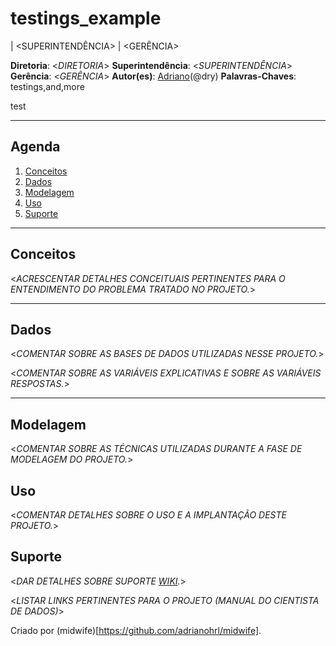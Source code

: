 # testings_example

<DIRETORIA> | <SUPERINTENDÊNCIA> | <GERÊNCIA>

__Diretoria__: <_DIRETORIA_>
__Superintendência__: <_SUPERINTENDÊNCIA_>
__Gerência__: <_GERÊNCIA_>
__Autor(es)__: [Adriano](mailto:ry@gmail.com)(@dry)
__Palavras-Chaves__: testings,and,more

test

---
## Agenda

1. [Conceitos](#conceitos)
2. [Dados](#dados)
3. [Modelagem](#modelagem)
4. [Uso](#uso)
5. [Suporte](#suporte)

---
## Conceitos

<_ACRESCENTAR DETALHES CONCEITUAIS PERTINENTES PARA O ENTENDIMENTO DO PROBLEMA TRATADO NO PROJETO._>

---
## Dados

<_COMENTAR SOBRE AS BASES DE DADOS UTILIZADAS NESSE PROJETO._>

<_COMENTAR SOBRE AS VARIÁVEIS EXPLICATIVAS E SOBRE AS VARIÁVEIS RESPOSTAS._>
 
---
## Modelagem

<_COMENTAR SOBRE AS TÉCNICAS UTILIZADAS DURANTE A FASE DE MODELAGEM DO PROJETO._>

## Uso

<_COMENTAR DETALHES SOBRE O USO E A IMPLANTAÇÃO DESTE PROJETO._>

## Suporte

<_DAR DETALHES SOBRE SUPORTE [WIKI](https://gitlab.com/adrianohrl/testings_example/wikis)._>

<_LISTAR LINKS PERTINENTES PARA O PROJETO (MANUAL DO CIENTISTA DE DADOS)_>

Criado por (midwife)[https://github.com/adrianohrl/midwife].
